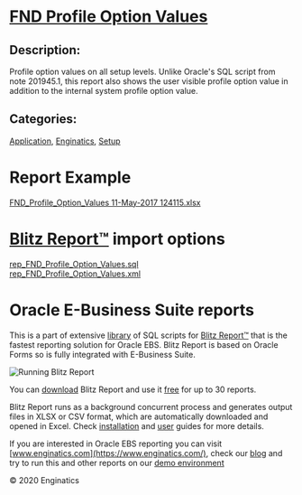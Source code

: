 # [FND Profile Option Values](https://www.enginatics.com/reports/fnd-profile-option-values)
## Description: 
Profile option values on all setup levels.
Unlike Oracle's SQL script from note 201945.1, this report also shows the user visible profile option value in addition to the internal system profile option value.
## Categories: 
[Application](https://www.enginatics.com/library/?pg=1&category[]=Application), [Enginatics](https://www.enginatics.com/library/?pg=1&category[]=Enginatics), [Setup](https://www.enginatics.com/library/?pg=1&category[]=Setup)
# Report Example
[FND_Profile_Option_Values 11-May-2017 124115.xlsx](https://www.enginatics.com/example/fnd-profile-option-values)
# [Blitz Report™](https://www.enginatics.com/blitz-report) import options
[rep_FND_Profile_Option_Values.sql](https://www.enginatics.com/export/fnd-profile-option-values)\
[rep_FND_Profile_Option_Values.xml](https://www.enginatics.com/xml/fnd-profile-option-values)
# Oracle E-Business Suite reports

This is a part of extensive [library](https://www.enginatics.com/library/) of SQL scripts for [Blitz Report™](https://www.enginatics.com/blitz-report/) that is the fastest reporting solution for Oracle EBS. Blitz Report is based on Oracle Forms so is fully integrated with E-Business Suite. 

![Running Blitz Report](https://www.enginatics.com/wp-content/uploads/2018/01/Running-blitz-report.png) 

You can [download](https://www.enginatics.com/download/) Blitz Report and use it [free](https://www.enginatics.com/pricing/) for up to 30 reports. 

Blitz Report runs as a background concurrent process and generates output files in XLSX or CSV format, which are automatically downloaded and opened in Excel. Check [installation](https://www.enginatics.com/installation-guide/) and [user](https://www.enginatics.com/user-guide/) guides for more details.

If you are interested in Oracle EBS reporting you can visit [www.enginatics.com](https://www.enginatics.com/), check our [blog](https://www.enginatics.com/blog) and try to run this and other reports on our [demo environment](http://demo.enginatics.com/)

© 2020 Enginatics